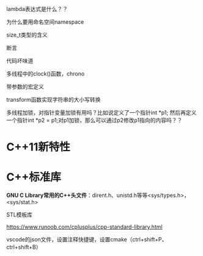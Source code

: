 lambda表达式是什么？？

为什么要用命名空间namespace

size_t类型的含义

断言

代码坏味道

多线程中的clock()函数，chrono

带参数的宏定义

transform函数实现字符串的大小写转换

多线程加锁，对指针变量加锁有用吗？比如说定义了一个指针int *p1; 然后再定义一个指针int *p2 = p1;对p1加锁，那么可以通过p2修改p1指向的内容吗？？

# C++11新特性

# C++标准库

**GNU C Library常用的C++头文件**：dirent.h、unistd.h等等<sys/types.h>，<sys/stat.h> 

STL模板库

https://www.runoob.com/cplusplus/cpp-standard-library.html

vscode的json文件，设置注释快捷键，设置cmake（ctrl+shift+P、ctrl+shift+B）

